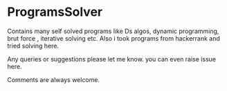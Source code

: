 # ProgramsSolver
Contains many self solved programs like Ds algos, dynamic programming, brut force , iterative solving etc. 
Also i took programs from hackerrank and tried solving here.

Any queries or suggestions please let me know.  you can even raise issue here.

Comments are always welcome.
